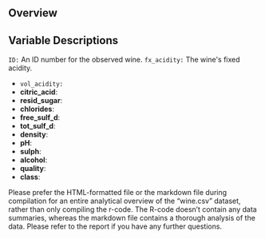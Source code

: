 ## Overview

## Variable Descriptions
`ID:` An ID number for the observed wine.
`fx_acidity:` The wine's fixed acidity.
- `vol_acidity:` 
- **citric_acid**:
- **resid_sugar**:
- **chlorides**:
- **free_sulf_d**:
- **tot_sulf_d**:
- **density**:
- **pH**:
- **sulph**:
- **alcohol**:
- **quality**:
- **class**:


Please prefer the HTML-formatted file or the markdown file during compilation for an entire analytical overview of the “wine.csv” dataset, rather than only compiling the r-code. The R-code doesn’t contain any data summaries, whereas the markdown file contains a thorough analysis of the data. Please refer to the report if you have any further questions.
